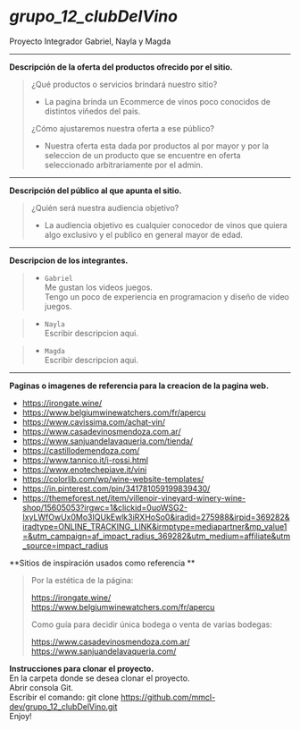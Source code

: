 # *grupo_12_clubDelVino*
Proyecto Integrador Gabriel, Nayla y Magda

---
**Descripción de la oferta del productos ofrecido por el sitio.**
>  
>¿Qué productos o servicios brindará nuestro sitio?  
> - La pagina brinda un Ecommerce de vinos poco conocidos de distintos viñedos del pais. 
>  
>¿Cómo ajustaremos nuestra oferta a ese público?   
> - Nuestra oferta esta dada por productos al por mayor y por la seleccion de un producto que se encuentre en oferta seleccionado arbitrariamente por el admin.  

---
**Descripción del público al que apunta el sitio.**
>  
>¿Quién será nuestra audiencia objetivo?  
> - La audiencia objetivo es cualquier conocedor de vinos que quiera algo exclusivo y el publico en general mayor de edad.  

---
**Descripcion de los integrantes.**

> - `Gabriel`  
Me gustan los videos juegos.  
Tengo un poco de experiencia en programacion y diseño de video juegos.  
  
> - `Nayla`  
Escribir descripcion aqui.

> - `Magda`  
Escribir descripcion aqui.

---
**Paginas o imagenes de referencia para la creacion de la pagina web.**  
 - https://irongate.wine/  
 - https://www.belgiumwinewatchers.com/fr/apercu  
 - https://www.cavissima.com/achat-vin/  
 - https://www.casadevinosmendoza.com.ar/  
 - https://www.sanjuandelavaqueria.com/tienda/  
 - https://castillodemendoza.com/  
 - https://www.tannico.it/i-rossi.html  
 - https://www.enotechepiave.it/vini    
 - https://colorlib.com/wp/wine-website-templates/  
 - https://in.pinterest.com/pin/341781059199839430/  
 - https://themeforest.net/item/villenoir-vineyard-winery-wine-shop/15605053?irgwc=1&clickid=0uoWSG2-IxyLWfOwUx0Mo3IQUkEwlk3iRXHoSo0&iradid=275988&irpid=369282&iradtype=ONLINE_TRACKING_LINK&irmptype=mediapartner&mp_value1=&utm_campaign=af_impact_radius_369282&utm_medium=affiliate&utm_source=impact_radius  
 
**Sitios de inspiración usados como referencia **
>
>Por la estética de la página:
>
>https://irongate.wine/
>https://www.belgiumwinewatchers.com/fr/apercu
>
>Como guía para decidir única bodega o venta de varias bodegas:  
>
>https://www.casadevinosmendoza.com.ar/
>https://www.sanjuandelavaqueria.com/



**Instrucciones para clonar el proyecto.**  
En la carpeta donde se desea clonar el proyecto.  
Abrir consola Git.  
Escribir el comando: git clone https://github.com/mmcl-dev/grupo_12_clubDelVino.git  
Enjoy!  
